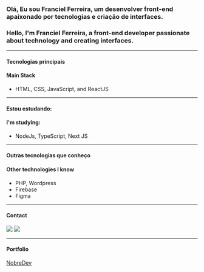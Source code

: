 ### Olá, Eu sou Franciel Ferreira, um desenvolver front-end apaixonado por tecnologias e criação de interfaces.
### Hello, I'm Franciel Ferreira, a front-end developer passionate about technology and creating interfaces.

---
#### Tecnologias principais
#### Main Stack
* HTML, CSS, JavaScript, and ReactJS

---
#### Estou estudando:
#### I'm studying:
* NodeJs, TypeScript, Next JS

---
#### Outras tecnologias que conheço
#### Other technologies I know
* PHP, Wordpress
* Firebase
* Figma

---
#### Contact
[<img src="https://img.shields.io/badge/Instagram-E4405F?style=for-the-badge&logo=instagram&logoColor=white"/>](https://www.instagram.com/franciel_ferreira/)
[<img src="https://img.shields.io/badge/LinkedIn-0077B5?style=for-the-badge&logo=linkedin&logoColor=white"/>](https://www.linkedin.com/in/franciel-ferreira/)

---
#### Portfolio
<a href="https://nobredev.vercel.app/">NobreDev</a>
